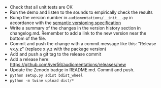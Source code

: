 * Check that all unit tests are OK
* Run the demo and listen to the sounds to empirically check the results
* Bump the version number in `audiomentations/__init__.py` in accordance with the [semantic versioning specification](https://semver.org/)
* Write a summary of the changes in the version history section in changelog.md. Remember to add a link to the new version near the bottom of the file.
* Commit and push the change with a commit message like this: "Release vx.y.z" (replace x.y.z with the package version)
* Add and push a git tag to the release commit
* Add a release here: https://github.com/iver56/audiomentations/releases/new
* Update the Zenodo badge in README.md. Commit and push.
* `python setup.py sdist bdist_wheel`
* `python -m twine upload dist/*`
